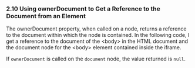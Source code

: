### 2.10 Using ownerDocument to Get a Reference to the Document from an Element

The ownerDocument property, when called on a node, returns a reference to the document within which the node is contained. In the following code, I get a reference to the document of the \<body> in the HTML document and the document node for the \<body> element contained inside the iframe.

If `ownerDocument` is called on the `document` node, the value returned is `null`.